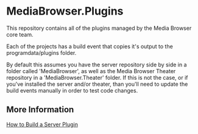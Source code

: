 MediaBrowser.Plugins
====================

This repository contains all of the plugins managed by the Media Browser core team.

Each of the projects has a build event that copies it's output to the programdata/plugins folder. 

By default this assumes you have the server repository side by side in a folder called 'MediaBrowser', as well as the Media Browser Theater repository in a 'MediaBrowser.Theater' folder. If this is not the case, or if you've installed the server and/or theater, than you'll need to update the build events manually in order to test code changes.


## More Information ##

[How to Build a Server Plugin](https://github.com/MediaBrowser/MediaBrowser/wiki/How-to-build-a-Server-Plugin)
